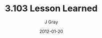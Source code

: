 ---
title: '3.103 Lesson Learned'
alt: 'Mysteries of the Arcana'
date: '2012-01-20'
author: 'J Gray'
artist: 'Gennifer'
chapter: '3 Two by Two'
filler: false
---